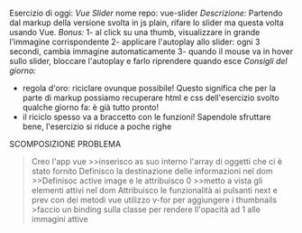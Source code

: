 Esercizio di oggi: *Vue Slider*
nome repo: vue-slider
*Descrizione:*
Partendo dal markup della versione svolta in js plain, rifare lo slider ma questa volta usando Vue.
*Bonus:*
1- al click su una thumb, visualizzare in grande l'immagine corrispondente
2- applicare l'autoplay allo slider: ogni 3 secondi, cambia immagine automaticamente
3- quando il mouse va in hover sullo slider, bloccare l'autoplay e farlo riprendere quando esce
*Consigli del giorno:*
- regola d'oro: riciclare ovunque possibile! Questo significa che per la parte di markup possiamo recuperare html e css dell'esercizio svolto qualche giorno fa: è già tutto pronto!
- il riciclo spesso va a braccetto con le funzioni! Sapendole sfruttare bene, l'esercizio si riduce a poche righe 

SCOMPOSIZIONE PROBLEMA
>Creo l'app vue
    >>inserisco as suo interno l'array di oggetti che ci è stato fornito
>Definisco la destinazione delle informazioni nel dom 
    >>Definisoc active image e le attribuisco 0
    >>metto a vista gli elementi attivi nel dom 
>Attribuisco le funzionalità ai pulsanti next e prev con dei metodi vue
>utilizzo v-for per aggiungere i thumbnails 
    >faccio un binding sulla classe per rendere ll'opacità ad 1 alle immagini attive

